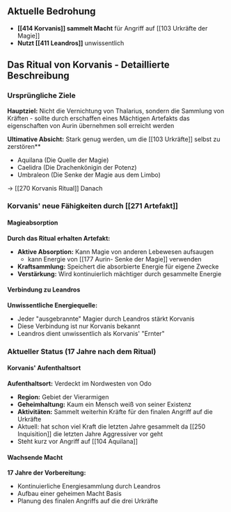 ## Aktuelle Bedrohung
- **[[414 Korvanis]] sammelt Macht** für Angriff auf [[103 Urkräfte der Magie]]
- **Nutzt [[411 Leandros]]** unwissentlich



## Das Ritual von Korvanis - Detaillierte Beschreibung

### Ursprüngliche Ziele

**Hauptziel:** Nicht die Vernichtung von Thalarius, sondern die Sammlung von Kräften 
	- sollte durch erschaffen eines Mächtigen Artefakts das eigenschaften von Aurin übernehmen soll erreicht werden

**Ultimative Absicht:** Stark genug werden, um die [[103 Urkräfte]] selbst zu zerstören**

- Aquilana (Die Quelle der Magie)
- Caelidra (Die Drachenkönigin der Potenz)
- Umbraleon (Die Senke der Magie aus dem Limbo)

-> [[270 Korvanis Ritual]]
Danach
### Korvanis' neue Fähigkeiten durch [[271 Artefakt]]

#### Magieabsorption

**Durch das Ritual erhalten Artefakt:**

- **Aktive Absorption:** Kann Magie von anderen Lebewesen aufsaugen
	- kann Energie von [[177 Aurin- Senke der Magie]] verwenden
- **Kraftsammlung:** Speichert die absorbierte Energie für eigene Zwecke
- **Verstärkung:** Wird kontinuierlich mächtiger durch gesammelte Energie

#### Verbindung zu Leandros

**Unwissentliche Energiequelle:**

- Jeder "ausgebrannte" Magier durch Leandros stärkt Korvanis
- Diese Verbindung ist nur Korvanis bekannt
- Leandros dient unwissentlich als Korvanis' "Ernter"

### Aktueller Status (17 Jahre nach dem Ritual)

#### Korvanis' Aufenthaltsort

**Aufenthaltsort:** Verdeckt im Nordwesten von Odo

- **Region:**  Gebiet der Vierarmigen
- **Geheimhaltung:** Kaum ein Mensch weiß von seiner Existenz
- **Aktivitäten:** Sammelt weiterhin Kräfte für den finalen Angriff auf die Urkräfte
- Aktuell: hat schon viel Kraft die letzten Jahre gesammelt da [[250 Inquisition]] die letzten Jahre Aggressiver vor geht 
- Steht kurz vor Angriff auf [[104 Aquilana]]


#### Wachsende Macht

**17 Jahre der Vorbereitung:**

- Kontinuierliche Energiesammlung durch Leandros
- Aufbau einer geheimen Macht Basis
- Planung des finalen Angriffs auf die drei Urkräfte